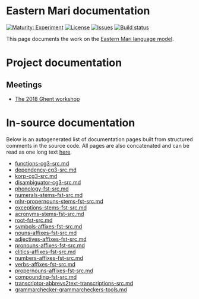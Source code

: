 # Eastern Mari documentation

[![Maturity: Experiment](https://img.shields.io/badge/Maturity-Experiment-black.svg)](https://giellalt.github.io/MaturityClassification.html)
[![License](https://img.shields.io/github/license/giellalt/lang-mhr)](https://raw.githubusercontent.com/giellalt/lang-mhr/main/LICENSE)
[![Issues](https://img.shields.io/github/issues/giellalt/lang-mhr)](https://github.com/giellalt/lang-mhr/issues)
[![Build status](https://github.com/giellalt/lang-mhr/workflows/Speller%20CI+CD/badge.svg)](https://github.com/giellalt/lang-mhr/actions)

This page documents the work on the [Eastern Mari language model](http://github.com/giellalt/lang-mhr). 

# Project documentation

## Meetings

* [The 2018 Ghent workshop](meetings/GhentWorkshop2018.html)

# In-source documentation

Below is an autogenerated list of documentation pages built from structured comments in the source code. All pages are also concatenated and can be read as one long text [here](mhr.md).
* [functions-cg3-src.md](functions-cg3-src.md)
* [dependency-cg3-src.md](dependency-cg3-src.md)
* [korp-cg3-src.md](korp-cg3-src.md)
* [disambiguator-cg3-src.md](disambiguator-cg3-src.md)
* [phonology-fst-src.md](phonology-fst-src.md)
* [numerals-stems-fst-src.md](numerals-stems-fst-src.md)
* [mhr-propernouns-stems-fst-src.md](mhr-propernouns-stems-fst-src.md)
* [exceptions-stems-fst-src.md](exceptions-stems-fst-src.md)
* [acronyms-stems-fst-src.md](acronyms-stems-fst-src.md)
* [root-fst-src.md](root-fst-src.md)
* [symbols-affixes-fst-src.md](symbols-affixes-fst-src.md)
* [nouns-affixes-fst-src.md](nouns-affixes-fst-src.md)
* [adjectives-affixes-fst-src.md](adjectives-affixes-fst-src.md)
* [pronouns-affixes-fst-src.md](pronouns-affixes-fst-src.md)
* [clitics-affixes-fst-src.md](clitics-affixes-fst-src.md)
* [numbers-affixes-fst-src.md](numbers-affixes-fst-src.md)
* [verbs-affixes-fst-src.md](verbs-affixes-fst-src.md)
* [propernouns-affixes-fst-src.md](propernouns-affixes-fst-src.md)
* [compounding-fst-src.md](compounding-fst-src.md)
* [transcriptor-abbrevs2text-transcriptions-src.md](transcriptor-abbrevs2text-transcriptions-src.md)
* [grammarchecker-grammarcheckers-tools.md](grammarchecker-grammarcheckers-tools.md)
